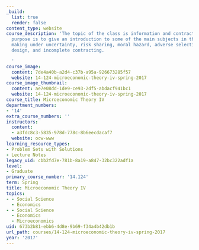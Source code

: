 ```yaml
---
_build:
  list: true
  render: false
content_type: website
course_description: 'The topic of the class is information and contract theory. The
  purpose is to give an introduction to some of the main subjects in this field: decision
  making under uncertainty, risk sharing, moral hazard, adverse selection, mechanism
  design, and incomplete contracting.

  '
course_image:
  content: 7de4a40b-a2d4-c37b-a95a-926673285f57
  website: 14-124-microeconomic-theory-iv-spring-2017
course_image_thumbnail:
  content: ae7e08dd-1de9-ce93-2df5-abdacf941bc1
  website: 14-124-microeconomic-theory-iv-spring-2017
course_title: Microeconomic Theory IV
department_numbers:
- '14'
extra_course_numbers: ''
instructors:
  content:
  - a3fdc8c3-5835-978d-778c-8b6eecdacaf7
  website: ocw-www
learning_resource_types:
- Problem Sets with Solutions
- Lecture Notes
legacy_uid: cbb2fd7e-781b-8a19-a847-32bc322adf1a
level:
- Graduate
primary_course_number: '14.124'
term: Spring
title: Microeconomic Theory IV
topics:
- - Social Science
  - Economics
- - Social Science
  - Economics
  - Microeconomics
uid: 673b2b81-ebb6-4d8e-9b69-f34a4b42db1b
url_path: courses/14-124-microeconomic-theory-iv-spring-2017
year: '2017'
---
```


